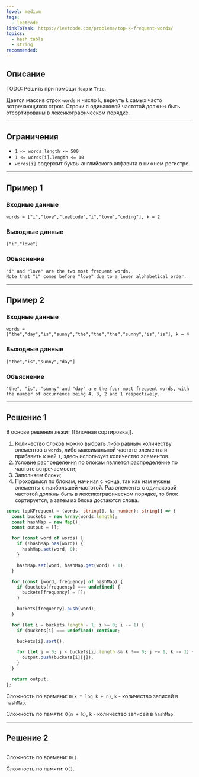 ```yaml
---
level: medium
tags:
  - leetcode
linkToTask: https://leetcode.com/problems/top-k-frequent-words/
topics:
  - hash table
  - string
recommended:
---
```

## Описание

TODO: Решить при помощи `Heap` и `Trie`.

Дается массив строк `words` и число `k`, вернуть `k` самых часто встречающихся строк. Строки с одинаковой частотой должны быть отсортированы в лексикографическом порядке.

---
## Ограничения

- `1 <= words.length <= 500`
- `1 <= words[i].length <= 10`
- `words[i]` содержит буквы английского алфавита в нижнем регистре.

---
## Пример 1

### Входные данные

```
words = ["i","love","leetcode","i","love","coding"], k = 2
```
### Выходные данные

```
["i","love"]
```
### Объяснение

```
"i" and "love" are the two most frequent words.
Note that "i" comes before "love" due to a lower alphabetical order.
```

---
## Пример 2

### Входные данные

```
words = ["the","day","is","sunny","the","the","the","sunny","is","is"], k = 4
```
### Выходные данные

```
["the","is","sunny","day"]
```
### Объяснение

```
"the", "is", "sunny" and "day" are the four most frequent words, with the number of occurrence being 4, 3, 2 and 1 respectively.
```

---
## Решение 1

В основе решения лежит [[Блочная сортировка]].

1. Количество блоков можно выбрать либо равным количеству элементов в `words`, либо максимальной частоте элемента и прибавить к ней `1`, здесь использует количество элементов.
2. Условие распределения по блокам является распределение по частоте встречаемости;
3. Заполняем блоки;
4. Проходимся по блокам, начиная с конца, так как нам нужны элементы с наибольшей частотой. Раз элементы с одинаковой частотой должны быть в лексикографическом порядке, то блок сортируется, а затем из блока достаются слова.

```typescript
const topKFrequent = (words: string[], k: number): string[] => {
  const buckets = new Array(words.length);
  const hashMap = new Map();
  const output = [];

  for (const word of words) {
    if (!hashMap.has(word)) {
      hashMap.set(word, 0);
    }

    hashMap.set(word, hashMap.get(word) + 1);
  }

  for (const [word, frequency] of hashMap) {
    if (buckets[frequency] === undefined) {
      buckets[frequency] = [];
    }

    buckets[frequency].push(word);
  }

  for (let i = buckets.length - 1; i >= 0; i -= 1) {
    if (buckets[i] === undefined) continue;

    buckets[i].sort();

    for (let j = 0; j < buckets[i].length && k !== 0; j += 1, k -= 1) {
      output.push(buckets[i][j]);
    }
  }

  return output;
};
```

Сложность по времени: `O(k * log k + n)`, `k` - количество записей в `hashMap`.

Сложность по памяти: `O(n + k)`, `k` - количество записей в `hashMap`.

---
## Решение 2

```typescript

```

Сложность по времени: `O()`.

Сложность по памяти: `O()`.